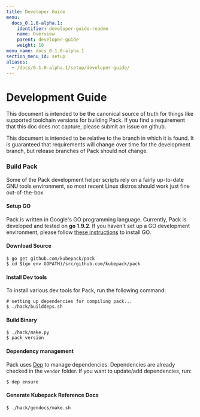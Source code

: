 ```yaml
---
title: Developer Guide
menu:
  docs_0.1.0-alpha.1:
    identifier: developer-guide-readme
    name: Overview
    parent: developer-guide
    weight: 10
menu_name: docs_0.1.0-alpha.1
section_menu_id: setup
aliases:
  - /docs/0.1.0-alpha.1/setup/developer-guide/
---
```


# Development Guide

This document is intended to be the canonical source of truth for things like supported toolchain versions for building Pack.
If you find a requirement that this doc does not capture, please submit an issue on github.

This document is intended to be relative to the branch in which it is found. It is guaranteed that requirements will change over time for the development branch, but release branches of Pack should not change.

### Build Pack
Some of the Pack development helper scripts rely on a fairly up-to-date GNU tools environment, so most recent Linux distros should work just fine out-of-the-box.

#### Setup GO
Pack is written in Google's GO programming language. Currently, Pack is developed and tested on **go 1.9.2**. If you haven't set up a GO development environment, please follow [these instructions](https://golang.org/doc/code.html) to install GO.

#### Download Source

```console
$ go get github.com/kubepack/pack
$ cd $(go env GOPATH)/src/github.com/kubepack/pack
```

#### Install Dev tools
To install various dev tools for Pack, run the following command:

```console
# setting up dependencies for compiling pack...
$ ./hack/builddeps.sh
```

#### Build Binary
```
$ ./hack/make.py
$ pack version
```

#### Dependency management
Pack uses [Dep](https://github.com/golang/dep) to manage dependencies. Dependencies are already checked in the `vendor` folder.
If you want to update/add dependencies, run:
```console
$ dep ensure
```

#### Generate Kubepack Reference Docs
```console
$ ./hack/gendocs/make.sh
```
